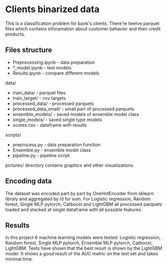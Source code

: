 # Clients binarized data

This is a classification problem for bank's clients. There're twelve parquet files which contains inforamation about customer behavior and their credit products.


## Files structure


* Preprocessing.ipynb - data preparation
* *_model.ipynb - test models
* Results.ipynb - compare different models


data/

* train_data/ - parquet files
* train_target/ - csv targets
* processed_data/ - processed parquets
* processed_data_small/ - small part of processed parquets
* ensemble_models/ - saved models of ensemble model class 
* single_models/ - saved single type models
* scores.csv - dataframe with results


scripts/

* preprocess.py - data preparation function
* Ensemble.py - ensemble model class
* pipeline.py - pipeline script


pictures/ directory contains graphics and other visualizations.


## Encoding data


The dataset was encoded part by part by OneHotEncoder from sklearn libraly and aggregated by id for sum. For Logistic regression, Random forest, Single MLP pytorch, Catboost and LightGBM all processed parquets loaded and stacked at single dataframe with all possible features. 


## Results


In this project 6 machine learning models were tested: Logistic regression, Random forest, Single MLP pytorch, Ensemble MLP pytorch, Catboost, LightGBM. Tests have shown that the best result is shown by the LightGBM model. It shows a good result of the AUC metric on the test set and takes minimal time.
